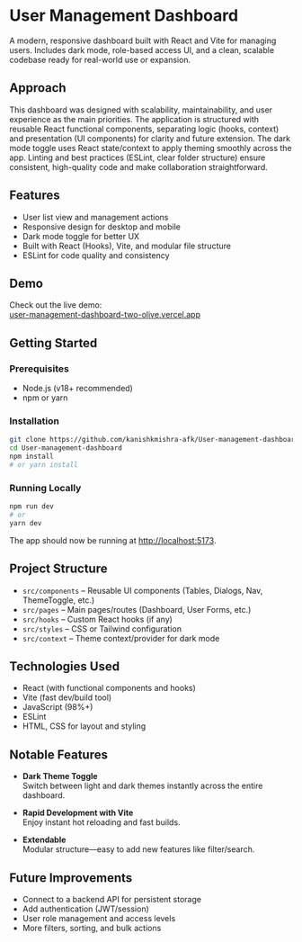 
# User Management Dashboard

A modern, responsive dashboard built with React and Vite for managing users. Includes dark mode, role-based access UI, and a clean, scalable codebase ready for real-world use or expansion.

## Approach
This dashboard was designed with scalability, maintainability, and user experience as the main priorities. The application is structured with reusable React functional components, separating logic (hooks, context) and presentation (UI components) for clarity and future extension. The dark mode toggle uses React state/context to apply theming smoothly across the app. Linting and best practices (ESLint, clear folder structure) ensure consistent, high-quality code and make collaboration straightforward.

## Features

- User list view and management actions
- Responsive design for desktop and mobile
- Dark mode toggle for better UX
- Built with React (Hooks), Vite, and modular file structure
- ESLint for code quality and consistency

## Demo

Check out the live demo:  
[user-management-dashboard-two-olive.vercel.app](https://user-management-dashboard-two-olive.vercel.app)


## Getting Started

### Prerequisites

- Node.js (v18+ recommended)
- npm or yarn

### Installation

```bash
git clone https://github.com/kanishkmishra-afk/User-management-dashboard.git
cd User-management-dashboard
npm install
# or yarn install
```

### Running Locally

```bash
npm run dev
# or
yarn dev
```

The app should now be running at [http://localhost:5173](http://localhost:5173).

## Project Structure

- `src/components` – Reusable UI components (Tables, Dialogs, Nav, ThemeToggle, etc.)
- `src/pages` – Main pages/routes (Dashboard, User Forms, etc.)
- `src/hooks` – Custom React hooks (if any)
- `src/styles` – CSS or Tailwind configuration
- `src/context` – Theme context/provider for dark mode

## Technologies Used

- React (with functional components and hooks)
- Vite (fast dev/build tool)
- JavaScript (98%+)
- ESLint
- HTML, CSS for layout and styling

## Notable Features

- **Dark Theme Toggle**  
  Switch between light and dark themes instantly across the entire dashboard.

- **Rapid Development with Vite**  
  Enjoy instant hot reloading and fast builds.

- **Extendable**  
  Modular structure—easy to add new features like filter/search.

## Future Improvements

- Connect to a backend API for persistent storage
- Add authentication (JWT/session)
- User role management and access levels
- More filters, sorting, and bulk actions
